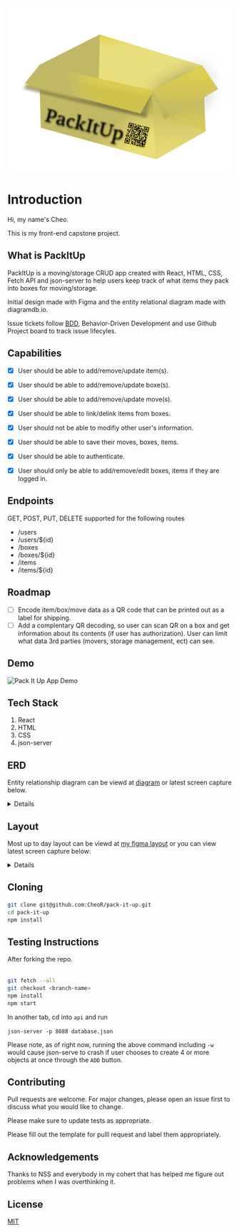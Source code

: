 <img src="./src/assets/images/PackItUpLogo.png" alt="Pack It Up Logo" />

# Introduction

Hi, my name's Cheo.

This is my front-end capstone project.

## What is PackItUp

PackItUp is a moving/storage CRUD app created with React, HTML, CSS, Fetch API and json-server to help users keep track of what items they pack into boxes for moving/storage.

Initial design made with Figma and the entity relational diagram made with diagramdb.io.

Issue tickets follow [BDD](https://en.wikipedia.org/wiki/Behavior-driven_development#Behavioral_specifications), Behavior-Driven Development and use Github Project board to track issue lifecyles.

## Capabilities

- [x] User should be able to add/remove/update item(s).

- [x] User should be able to add/remove/update boxe(s).

- [x] User should be able to add/remove/update move(s).

- [x] User should be able to link/delink items from boxes.

- [x] User should not be able to modifiy other user's information.

- [x] User should be able to save their moves, boxes, items.

- [x] User should be able to authenticate.

- [x] User should only be able to add/remove/edit boxes, items if they are logged in.

## Endpoints

GET, POST, PUT, DELETE supported for the following routes

- /users
- /users/${id}
- /boxes
- /boxes/${id}
- /items
- /items/${id}

## Roadmap

- [ ] Encode item/box/move data as a QR code that can be printed out as a label for shipping.
- [ ] Add a complentary QR decoding, so user can scan QR on a box and get information about its contents (if user has authorization). User can limit what data 3rd parties (movers, storage management, ect) can see.

## Demo

<img src="./src/assets/screen-recording.gif" alt="Pack It Up App Demo">

## Tech Stack

1. React
2. HTML
3. CSS
4. json-server

## ERD

Entity relationship diagram can be viewd at [diagram](https://dbdiagram.io/d/603cf260fcdcb6230b21ffe2) or latest screen capture below.

<details>
  <img src="./src/assets/images/PackItUp.png" alt="entity relationship diagram for pack it up" />
</details>

## Layout

Most up to day layout can be viewd at [my figma layout](https://www.figma.com/file/FVTItU8oORU8Mrihcd60Jj/PackItUp?node-id=39%3A0) or you can view latest screen capture below:

<details>
 <img src="./src/assets/images/Layout.png" alt="layout for pack it up" />
</details>

## Cloning

```bash
git clone git@github.com:CheoR/pack-it-up.git
cd pack-it-up
npm install
```

## Testing Instructions

After forking the repo.

```bash

git fetch --all
git checkout <branch-name>
npm install
npm start

```

In another tab, cd into `api` and run

`json-server -p 8088 database.json`

Please note, as of right now, running the above command including `-w` would cause json-serve to crash if user chooses to create 4 or more objects at once through the `ADD` button.

## Contributing

Pull requests are welcome. For major changes, please open an issue first to discuss what you would like to change.

Please make sure to update tests as appropriate.

Please fill out the template for pulll request and label them appropriately.

## Acknowledgements

Thanks to NSS and everybody in my cohert that has helped me figure out problems when I was overthinking it.

## License

[MIT](https://choosealicense.com/licenses/mit/)
